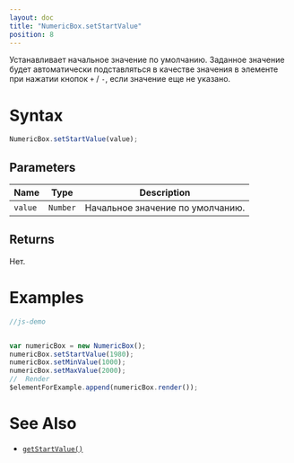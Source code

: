 ```yaml
---
layout: doc
title: "NumericBox.setStartValue"
position: 8
---
```


Устанавливает начальное значение по умолчанию. Заданное значение будет автоматически подставляться в качестве значения в элементе при нажатии кнопок `+` / `-`, если значение еще не указано.

# Syntax

```js
NumericBox.setStartValue(value);
```

## Parameters

|Name|Type|Description|
|----|----|-----------|
|`value`|`Number`|Начальное значение по умолчанию.|

## Returns

Нет.

# Examples

```js
//js-demo


var numericBox = new NumericBox();
numericBox.setStartValue(1980);
numericBox.setMinValue(1000);
numericBox.setMaxValue(2000);
//  Render
$elementForExample.append(numericBox.render());
```

# See Also

* [`getStartValue()`](../NumericBox.getStartValue/)
